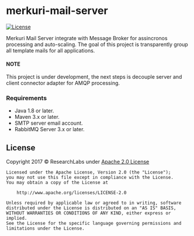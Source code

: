 # merkuri-mail-server

[![License](https://img.shields.io/badge/License-Apache%202.0-blue.svg)](https://opensource.org/licenses/Apache-2.0)

Merkuri Mail Server integrate with Message Broker for assincronos processing and auto-scaling.
The goal of this project is transparently group all template mails for all applications.

#### NOTE
This project is under development, the next steps is decouple server and client connector adapter for AMQP processing.

### Requirements

- Java 1.8 or later.
- Maven 3.x or later.
- SMTP server email account.
- RabbitMQ Server 3.x or later.

## License

Copyright 2017 © ResearchLabs under [Apache 2.0 License](http://www.apache.org/licenses/LICENSE-2.0)

```
Licensed under the Apache License, Version 2.0 (the "License");
you may not use this file except in compliance with the License.
You may obtain a copy of the License at

    http://www.apache.org/licenses/LICENSE-2.0

Unless required by applicable law or agreed to in writing, software
distributed under the License is distributed on an "AS IS" BASIS,
WITHOUT WARRANTIES OR CONDITIONS OF ANY KIND, either express or implied.
See the License for the specific language governing permissions and
limitations under the License.
```